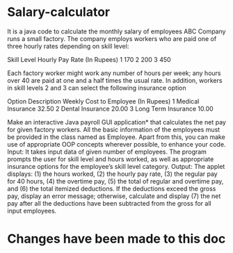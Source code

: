 # Salary-calculator

It is a java code to calculate the monthly salary of employees
ABC Company runs a small factory. The company employs workers who are paid one of
three hourly rates depending on skill level:

Skill Level Hourly Pay Rate (In Rupees)
1            170
2            200
3            450

Each factory worker might work any number of hours per week; any hours over 40 are
paid at one and a half times the usual rate. In addition, workers in skill levels 2 and 3 can
select the following insurance option

Option Description Weekly Cost to Employee
(In Rupees)
1 Medical Insurance 32.50
2 Dental Insurance 20.00
3 Long Term Insurance 10.00

Make an interactive Java payroll GUI application* that calculates the net pay for given factory
workers. All the basic information of the employees must be provided in the class
named as Employee. Apart from this, you can make use of appropriate OOP concepts
wherever possible, to enhance your code.
Input: It takes input data of given number of employees. The program prompts the user
for skill level and hours worked, as well as appropriate insurance options for the
employee’s skill level category.
Output: The applet displays: (1) the hours worked, (2) the hourly pay rate, (3) the
regular pay for 40 hours, (4) the overtime pay, (5) the total of regular and overtime pay,
and (6) the total itemized deductions. If the deductions exceed the gross pay, display an
error message; otherwise, calculate and display (7) the net pay after all the deductions
have been subtracted from the gross for all input employees.
# Changes have been made to this doc
